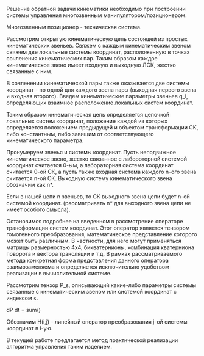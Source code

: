 Решение обратной задачи кинематики необходимо при построении системы управления многозвенным манипулятором/позиционером.

Многозвенным позиционер - техническая система.

Рассмотрим открытую кинематическую цепь состоящей из простых кинематических звеньев. Свяжем с каждым кинематическим звеном свяжем две локальные системы координат, расположенную в точках сочленения кинематических пар. Таким образом каждое кинематическое звено имеет входную и выходную ЛСК, жестко связанные с ним.

В сочленении кинематической пары также оказывается две системы координат - по одной для каждого звена пары (выходная первого звена и входная второго). Введем кинематические параметры звеньев q_i, определяющих взаимное расположение локальных систем координат.

Таким образом кинематическая цепь определяется цепочкой локальных систем координат, положение каждой из которых определяется положением предыдущей и объектом трансформации СК, либо константным, либо завищим от соответствующего кинематического параметра.

Пронумеруем звенья и системы координат. Пусть неподвижное кинематическое звено, жестко связанное с лабороторной системой координат считается 0-ым, а лабораторная система координат считается 0-ой СК, а пусть также входная система каждого n-ого звена считается n-ой СК. Выходную систему кинематического звена обозначим как n\*. 

Если в нашей цепи n звеньев, то СК выходного звена цепи будет n-ой системой координат. (рассматривать n\* для выходного звена цепи не имеет особого смысла).


Остановимся подробнее на введенном в рассмотрение операторе трансформации систем координат. Этот оператор является тензором гомогенного преобразования, математическое представление которого может быть различным. В частности, для него могут применяться матрицы размерностью 4x4, бикватернионы, комбинация кватерниона поворота и вектора трансляции и т.д. В рамках рассматриваемого метода конкретная форма представления данного оператора взаимозаменяема и определяется исключительно удобством реализации в вычислительной системе. 


Рассмотрим тензор P_s, описывающий какие-либо параметры системы связанные с кинематическим звеном или системой координат с индексом `s`.

dP
dt = sum()


Обозначим H(i,j) - линейный оператор преобразования j-ой системы координат в i-ую. 

В текущей работе предлагается метод практической реализации алгоритма управления таким изделием.